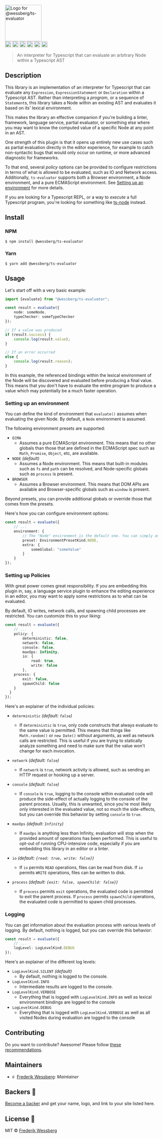 <img alt="Logo for @wessberg/ts-evaluator" src="https://raw.githubusercontent.com/wessberg/ts-evaluator/master/documentation/asset/ts-evaluator-logo.png" height="120"></img><br>
<a href="https://npmcharts.com/compare/@wessberg/ts-evaluator?minimal=true"><img alt="Downloads per month" src="https://img.shields.io/npm/dm/%40wessberg%2Fts-evaluator.svg" height="20"></img></a>
<a href="https://david-dm.org/wessberg/ts-evaluator"><img alt="Dependencies" src="https://img.shields.io/david/wessberg/ts-evaluator.svg" height="20"></img></a>
<a href="https://www.npmjs.com/package/@wessberg/ts-evaluator"><img alt="NPM Version" src="https://badge.fury.io/js/%40wessberg%2Fts-evaluator.svg" height="20"></img></a>
<a href="https://github.com/wessberg/ts-evaluator/graphs/contributors"><img alt="Contributors" src="https://img.shields.io/github/contributors/wessberg%2Fts-evaluator.svg" height="20"></img></a>
<a href="https://opensource.org/licenses/MIT"><img alt="MIT License" src="https://img.shields.io/badge/License-MIT-yellow.svg" height="20"></img></a>
<a href="https://www.patreon.com/bePatron?u=11315442"><img alt="Support on Patreon" src="https://c5.patreon.com/external/logo/become_a_patron_button@2x.png" height="20"></img></a>

> An interpreter for Typescript that can evaluate an arbitrary Node within a Typescript AST

## Description

This library is an implementation of an interpreter for Typescript that can evaluate any `Expression`, `ExpressionStatement` or `Declaration` within a Typescript AST.
Rather than interpreting a _program_, or a sequence of `Statement`s, this library takes a Node within an existing AST and evaluates it based on its' lexical environment.

This makes the library an effective companion if you're building a linter, framework, language service, partial evaluator, or something else where you may want to know the
computed value of a specific Node at any point in an AST.

One strength of this plugin is that it opens up entirely new use cases such as partial evaluation directly in the editor experience, for example to catch non-syntactic bugs that would
only occur on runtime, or more advanced diagnostic for frameworks.

To that end, several _policy_ options can be provided to configure restrictions in terms of what is allowed to be evaluated, such as IO and Network access.
Additionally, `ts-evaluator` supports both a Browser environment, a Node environment, and a pure ECMAScript environment. See [Setting up an environment](#setting-up-an-environment) for more details.

If you are looking for a Typescript REPL, or a way to _execute_ a full Typescript program, you're looking for something like [ts-node](https://github.com/TypeStrong/ts-node) instead.

## Install

### NPM

```
$ npm install @wessberg/ts-evaluator
```

### Yarn

```
$ yarn add @wessberg/ts-evaluator
```

## Usage

Let's start off with a very basic example:

```typescript
import {evaluate} from "@wessberg/ts-evaluator";

const result = evaluate({
	node: someNode,
	typeChecker: someTypeChecker
});

// If a value was produced
if (result.success) {
	console.log(result.value);
}

// If an error occurred
else {
	console.log(result.reason);
}
```

In this example, the referenced bindings within the lexical environment of the Node will be discovered and evaluated before producing a final value. This means that
you don't have to evaluate the entire program to produce a value which may potentially be a much faster operation.

### Setting up an environment

You can define the kind of environment that `evaluate()` assumes when evaluating the given Node. By default, a `Node` environment is assumed.

The following environment presets are supported:

- `ECMA`
	-	Assumes a pure ECMAScript environment. This means that no other globals than those that are defined in the ECMAScript spec such as `Math`, `Promise`, `Object`, etc, are available.
- `NODE` _(default)_
	- Assumes a Node environment. This means that built-in modules such as `fs` and `path` can be resolved, and Node-specific globals such as `process` is present.
- `BROWSER`
	- Assumes a Browser environment. This means that DOM APIs are available and Browser-specific globals such as `window` is present.
	
Beyond presets, you can provide additional globals or override those that comes from the presets.
	
Here's how you can configure environment options: 

```typescript
const result = evaluate({
	// ...
	environment: {
		// The "Node" environment is the default one. You can simply omit this key if you are targeting a Node environment
		preset: EnvironmentPresetKind.NODE,
		extra: {
			someGlobal: "someValue"
		}
	}
});
```

### Setting up Policies

With great power comes great responsibility. If you are embedding this plugin in, say, a language service plugin to enhance the editing experience in an editor,
you may want to apply some restrictions as to what can be evaluated.

By default, IO writes, network calls, and spawning child processes are restricted. You can customize this to your liking:

```typescript
const result = evaluate({
	// ...
	policy: {
		deterministic: false,
		network: false,
		console: false,
		maxOps: Infinity,
		io: {
			read: true,
			write: false
		},
  	process: {
  		exit: false,
  		spawnChild: false
  	}
  }
});
```

Here's an explainer of the individual policies:

- `deterministic` _(default: `false`)_
	- If `deterministic` is `true`, only code constructs that always evaluate to the same value is permitted. This means that things like `Math.random()` or `new Date()` without arguments, as well as network calls are restricted.
	This is useful if you are trying to statically analyze something and need to make sure that the value won't change for each invocation.

- `network` _(default: `false`)_
	- If `network` is `true`, network activity is allowed, such as sending an HTTP request or hooking up a server.

- `console` _(default: `false`)_
	- If `console` is `true`, logging to the console within evaluated code will produce the side-effect of actually logging to the console of the parent process. Usually, this is unwanted, since you're most likely only interested in the
	evaluated value, not so much the side-effects, but you can override this behavior by setting `console` to `true`.

- `maxOps` _(default: `Infinity`)_
	- If `maxOps` is anything less than Infinity, evaluation will stop when the provided amount of operations has been performed. This is useful to opt-out of running CPU-intensive code, especially if you are embedding this library in an editor or a linter.

- `io` _(default: `{read: true, write: false}`)_
	- If `io` permits `READ` operations, files can be read from disk. If `io` permits `WRITE` operations, files can be written to disk.

- `process` _(default: `{exit: false, spawnChild: false}`)_
	- If `process` permits `exit` operations, the evaluated code is permitted to exit the parent process. If `process` permits `spawnChild` operations, the evaluated code is permitted to spawn child processes.

### Logging

You can get information about the evaluation process with various levels of logging. By default, nothing is logged, but you can override this behavior:

```typescript
const result = evaluate({
	// ...
	logLevel: LogLevelKind.DEBUG
});
```

Here's an explainer of the different log levels:

- `LogLevelKind.SILENT` _(default)_
	- By default, nothing is logged to the console.
- `LogLevelKind.INFO`
	- Intermediate results are logged to the console.
- `LogLevelKind.VERBOSE`
	-	Everything that is logged with `LogLevelKind.INFO` as well as lexical environment bindings are logged to the console
- `LogLevelKind.DEBUG`
	- Everything that is logged with `LogLevelKind.VERBOSE` as well as all visited Nodes during evaluation are logged to the console

## Contributing

Do you want to contribute? Awesome! Please follow [these recommendations](./CONTRIBUTING.md).

## Maintainers

- <a href="https://github.com/wessberg"><img alt="Frederik Wessberg" src="https://avatars2.githubusercontent.com/u/20454213?s=460&v=4" height="11"></img></a> [Frederik Wessberg](https://github.com/wessberg): _Maintainer_

## Backers 🏅

[Become a backer](https://www.patreon.com/bePatron?u=11315442) and get your name, logo, and link to your site listed here.

## License 📄

MIT © [Frederik Wessberg](https://github.com/wessberg)
